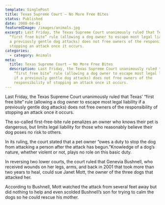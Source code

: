 ```yaml
---
template: SinglePost
title: Texas Supreme Court – No More Free Bites
status: Published
date: 2008-04-01
featuredImage: /images/animals.jpg
excerpt: Last Friday, the Texas Supreme Court unanimously ruled that Texas’
  “first free bite” rule (allowing a dog owner to escape most legal liability if
  a previously gentle dog attacks) does not free owners of the responsibility of
  stopping an attack once it occurs.
categories:
  - category: Animals
meta:
  title: Texas Supreme Court – No More Free Bites
  description: Last Friday, the Texas Supreme Court unanimously ruled that Texas’
    “first free bite” rule (allowing a dog owner to escape most legal liability
    if a previously gentle dog attacks) does not free owners of the
    responsibility of stopping an attack once it occurs.
---
```

<!--StartFragment-->

Last Friday, the Texas Supreme Court unanimously ruled that Texas’ “first free bite” rule (allowing a dog owner to escape most legal liability if a previously gentle dog attacks) does not free owners of the responsibility of stopping an attack once it occurs.

The so-called first-free-bite rule penalizes an owner who knows their pet is dangerous, but limits legal liability for those who reasonably believe their dog poses no risk to others.

In its ruling, the court stated that a pet owner “owes a duty to stop the dog from attacking a person after the attack has begun.”Knowledge of a dog’s nature, whether violent or not, plays no role on this basic duty.

In reversing two lower courts, the court ruled that Genevia Bushnell, who received wounds on her legs, arms, and back in 2001 that took more than two years to heal, could sue Janet Mott, the owner of the three dogs that attacked her.

According to Bushnell, Mott watched the attack from several feet away but did nothing to help and even scolded Bushnell’s son for trying to calm the dogs so he could rescue his mother.

<!--EndFragment-->